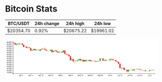 # Bitcoin Stats

BTC/USDT|24h change|24h high|24h low|
|---|---|---|---|
|$20354.70|0.92%|$20675.22|$19961.02|

<img src="./chart.svg">
